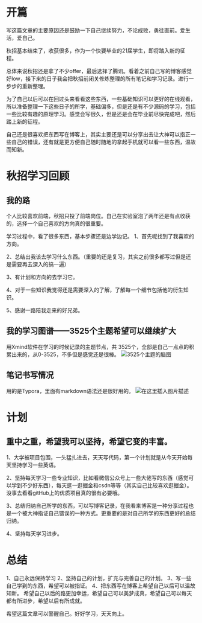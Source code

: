 # 开篇

写这篇文章的主要原因还是鼓励一下自己继续努力，不论成败，勇往直前。爱生活，爱自己。

秋招基本结束了，收获很多，作为一个快要毕业的21届学生，即将踏入新的征程。

总体来说秋招还是拿了不少offer，最后选择了腾讯。看着之前自己写的博客感觉好low，接下来的日子我会把秋招前闭关修炼整理的所有笔记和学习记录。进行一步步的重新整理。

为了自己以后可以在回过头来看看这些东西，一些基础知识可以更好的在线观看，所以准备整理一下这些日子的所学，基础偏多，但是还是有不少源码的学习，包括一些比较有趣的原理学习。感觉会写很久，但是还是会在毕业前尽快完成吧，然后踏上新的征程。

自己还是很喜欢把东西写在博客上，其实主要还是可以分享出去让大神可以指正一些自己的错误，还有就是更方便自己随时随地的拿起手机就可以看一些东西，温故而知新。

# 秋招学习回顾

##  我的路
个人比较喜欢前端，秋招只投了前端岗位。自己在实验室泡了两年还是有点收获的，选择一个自己喜欢的方向真的很重要。

学习过程中，看了很多东西，基本步骤还是边学边记。
1、首先呢找到了我喜欢的方向。

2、总结出我该去学习什么东西。（重要的还是复习，其实之前很多都写过但是还是需要再去深入的搞一遍）

3、有计划和方向的去学习它。

4、对于一些知识我觉得还是需要深入的了解，了解每一个细节包括他的衍生知识。

5、感谢一路陪我走来的好兄弟。

## 我的学习图谱——3525个主题希望可以继续扩大
用Xmind软件在学习的时候记录的主题节点，共 3525个，全部是自己一点点的积累出来的，从0-3525，不多但是感觉还是很棒。
![3525个主题的脑图](https://img-blog.csdnimg.cn/20201120102230666.png?x-oss-process=image/watermark,type_ZmFuZ3poZW5naGVpdGk,shadow_10,text_aHR0cHM6Ly9ibG9nLmNzZG4ubmV0L3FxXzQ1MDQ5OTgx,size_16,color_FFFFFF,t_70#pic_center)

##  笔记书写情况
用的是Typora，里面有markdown语法还是很好用的。
![在这里插入图片描述](https://img-blog.csdnimg.cn/20201120102553920.png?x-oss-process=image/watermark,type_ZmFuZ3poZW5naGVpdGk,shadow_10,text_aHR0cHM6Ly9ibG9nLmNzZG4ubmV0L3FxXzQ1MDQ5OTgx,size_16,color_FFFFFF,t_70#pic_center)

# 计划 

## 重中之重，希望我可以坚持，希望它变的丰富。

1、大学被项目包围，一头猛扎进去，天天写代码，第一个计划就是从今天开始每天坚持学习一些英语。

2、坚持每天学习一些专业知识，比如看微信公众号上一些大佬写的东西（感觉可以学到不少好东西），每天逛一逛掘金和csdn等等（其实自己比较喜欢逛掘金）。没事去看看gitHub上的优质项目真的很有必要哦。

3、总结归纳自己所学的东西，可以写博客记录，在我看来博客是一种分享过程也是一个被大神指证自己错误的一种方式。更重要的是对自己所学的东西更好的总结归纳。

4、坚持每天学习进步。

# 总结
1、自己永远保持学习
2、坚持自己的计划，扩充与完善自己的计划。
3、写一些自己学到的东西，希望可以被指证。
4、把东西写在博客上希望自己以后可以温故知新。
希望自己以后的路更加幸运，希望自己可以美梦成真，希望自己可以每天都有所进步，希望以后有所成就。

希望这篇文章可以警醒自己。好好学习，天天向上。